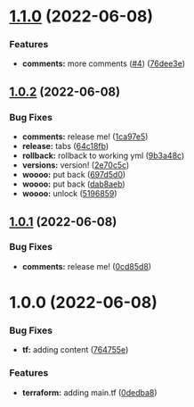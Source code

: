 # [1.1.0](https://github.com/kosteva/tf-release-test/compare/v1.0.2...v1.1.0) (2022-06-08)


### Features

* **comments:** more comments ([#4](https://github.com/kosteva/tf-release-test/issues/4)) ([76dee3e](https://github.com/kosteva/tf-release-test/commit/76dee3e945a761430a4117461668e2326298fdda))

## [1.0.2](https://github.com/kosteva/tf-release-test/compare/v1.0.1...v1.0.2) (2022-06-08)


### Bug Fixes

* **comments:** release me! ([1ca97e5](https://github.com/kosteva/tf-release-test/commit/1ca97e5a93ee0834e6ce02208c8fb0d6647b6340))
* **release:** tabs ([64c18fb](https://github.com/kosteva/tf-release-test/commit/64c18fbc3aa5236b12baf0f27cb6251c5e0cadb3))
* **rollback:** rollback to working yml ([9b3a48c](https://github.com/kosteva/tf-release-test/commit/9b3a48ca6cd65c2dd10f44d3a4d4311eaddd1f59))
* **versions:** version! ([2e70c5c](https://github.com/kosteva/tf-release-test/commit/2e70c5cd5d1056b287de6b3f612a7d5123eb92ed))
* **woooo:** put back ([697d5d0](https://github.com/kosteva/tf-release-test/commit/697d5d020e699ffd04e2dff85fa5285f6a007653))
* **woooo:** put back ([dab8aeb](https://github.com/kosteva/tf-release-test/commit/dab8aebf8ecbf7c9b89b66e852c8c2df3a7afa3a))
* **woooo:** unlock ([5196859](https://github.com/kosteva/tf-release-test/commit/5196859ca227f71ac212616d98664e0ecf0e2627))

## [1.0.1](https://github.com/kosteva/tf-release-test/compare/v1.0.0...v1.0.1) (2022-06-08)


### Bug Fixes

* **comments:** release me! ([0cd85d8](https://github.com/kosteva/tf-release-test/commit/0cd85d8cb7e05a00bee1f31cc78e8a3e382808d3))

# 1.0.0 (2022-06-08)


### Bug Fixes

* **tf:** adding content ([764755e](https://github.com/kosteva/tf-release-test/commit/764755ee4ff71bb5467e62018dfc1b13e0f35d37))


### Features

* **terraform:** adding main.tf ([0dedba8](https://github.com/kosteva/tf-release-test/commit/0dedba89aa35d9653f9297aff5677ef93fe14daf))
